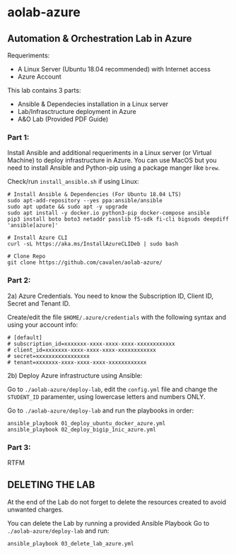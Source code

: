 # aolab-azure

## Automation & Orchestration Lab in Azure

Requeriments:
- A Linux Server (Ubuntu 18.04 recommended) with Internet access
- Azure Account 

This lab contains 3 parts:
- Ansible & Dependecies installation in a Linux server 
- Lab/Infrasctructure deployment in Azure
- A&O Lab (Provided PDF Guide)

### Part 1: 
Install Ansible and additional requeriments in a Linux server (or Virtual Machine) to deploy infrastructure in Azure.
You can use MacOS but you need to install Ansible and Python-pip using a package manger like `brew`.

Check/run `install_ansible.sh` if using Linux:

```
# Install Ansible & Dependencies (For Ubuntu 18.04 LTS)
sudo apt-add-repository --yes ppa:ansible/ansible
sudo apt update && sudo apt -y upgrade
sudo apt install -y docker.io python3-pip docker-compose ansible
pip3 install boto boto3 netaddr passlib f5-sdk fi-cli bigsuds deepdiff 'ansible[azure]' 

# Install Azure CLI 
curl -sL https://aka.ms/InstallAzureCLIDeb | sudo bash

# Clone Repo
git clone https://github.com/cavalen/aolab-azure/
```
### Part 2:
2a) Azure Credentials. 
You need to know the Subscription ID, Client ID, Secret and Tenant ID.

Create/edit the file `$HOME/.azure/credentials` with the following syntax and using your account info:
```
# [default]
# subscription_id=xxxxxxx-xxxx-xxxx-xxxx-xxxxxxxxxxxx
# client_id=xxxxxxx-xxxx-xxxx-xxxx-xxxxxxxxxxxx
# secret=xxxxxxxxxxxxxxxxx
# tenant=xxxxxxx-xxxx-xxxx-xxxx-xxxxxxxxxxxx
```

2b) Deploy Azure infrastructure using Ansible:

Go to `./aolab-azure/deploy-lab`, edit the `config.yml` file and change the `STUDENT_ID` paramenter, using lowercase letters and numbers ONLY.

Go to `./aolab-azure/deploy-lab` and run the playbooks in order:
```
ansible_playbook 01_deploy_ubuntu_docker_azure.yml
ansible_playbook 02_deploy_bigip_1nic_azure.yml
```

### Part 3:
RTFM


## DELETING THE LAB
At the end of the Lab do not forget to delete the resources created to avoid unwanted charges.

You can delete the Lab by running a provided Ansible Playbook
Go to `./aolab-azure/deploy-lab` and run:

```
ansible_playbook 03_delete_lab_azure.yml
```
